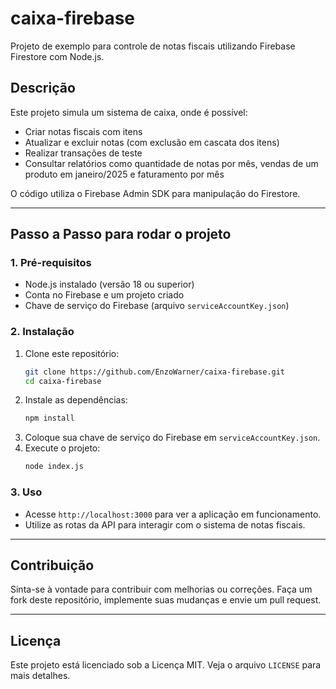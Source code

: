 # caixa-firebase

Projeto de exemplo para controle de notas fiscais utilizando Firebase Firestore com Node.js.

## Descrição

Este projeto simula um sistema de caixa, onde é possível:
- Criar notas fiscais com itens
- Atualizar e excluir notas (com exclusão em cascata dos itens)
- Realizar transações de teste
- Consultar relatórios como quantidade de notas por mês, vendas de um produto em janeiro/2025 e faturamento por mês

O código utiliza o Firebase Admin SDK para manipulação do Firestore.

---

## Passo a Passo para rodar o projeto

### 1. Pré-requisitos

- Node.js instalado (versão 18 ou superior)
- Conta no Firebase e um projeto criado
- Chave de serviço do Firebase (arquivo `serviceAccountKey.json`)

### 2. Instalação

1. Clone este repositório:
   ```sh
   git clone https://github.com/EnzoWarner/caixa-firebase.git
   cd caixa-firebase
   ```
2. Instale as dependências:
   ```sh
   npm install
   ```
3. Coloque sua chave de serviço do Firebase em `serviceAccountKey.json`.
4. Execute o projeto:
   ```sh
   node index.js
   ```

### 3. Uso

- Acesse `http://localhost:3000` para ver a aplicação em funcionamento.
- Utilize as rotas da API para interagir com o sistema de notas fiscais.

---

## Contribuição

Sinta-se à vontade para contribuir com melhorias ou correções. Faça um fork deste repositório, implemente suas mudanças e envie um pull request.

---

## Licença

Este projeto está licenciado sob a Licença MIT. Veja o arquivo `LICENSE` para mais detalhes.
